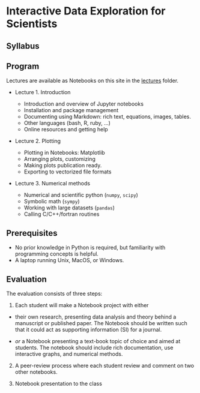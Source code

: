 # Interactive Data Exploration for Scientists

## Syllabus



## Program

Lectures are available as Notebooks on this site in the [lectures](lectures) folder.

- Lecture 1. Introduction
  - Introduction and overview of Jupyter notebooks
  - Installation and package management
  - Documenting using Markdown: rich text, equations, images, tables.
  - Other languages (bash, R, ruby, ...)
  - Online resources and getting help
  
- Lecture 2. Plotting
  - Plotting in Notebooks: Matplotlib
  - Arranging plots, customizing
  - Making plots publication ready.
  - Exporting to vectorized file formats
  
- Lecture 3. Numerical methods
  - Numerical and scientific python (`numpy`, `scipy`)
  - Symbolic math (`sympy`)
  - Working with large datasets (`pandas`)
  - Calling C/C++/fortran routines

## Prerequisites

- No prior knowledge in Python is required, but familiarity with
programming concepts is helpful.
- A laptop running Unix, MacOS, or Windows.

## Evaluation

The evaluation consists of three steps:

1. Each student will make a Notebook project with either

  - their own research, presenting data analysis and theory behind
    a manuscript or published paper. The Notebook should be written
    such that it could act as supporting information (SI) for a journal.
   
  - _or_ a Notebook presenting a text-book topic of choice and aimed at students.
    The notebook should include rich documentation, use interactive graphs, and
    numerical methods.

2. A peer-review process where each student review and comment on two other notebooks.

3. Notebook presentation to the class
